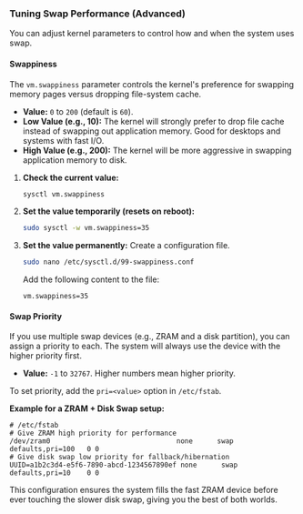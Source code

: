 ### Tuning Swap Performance (Advanced)

You can adjust kernel parameters to control how and when the system uses swap.

#### Swappiness

The `vm.swappiness` parameter controls the kernel's preference for swapping memory pages versus dropping file-system cache.
*   **Value:** `0` to `200` (default is `60`).
*   **Low Value (e.g., 10):** The kernel will strongly prefer to drop file cache instead of swapping out application memory. Good for desktops and systems with fast I/O.
*   **High Value (e.g., 200):** The kernel will be more aggressive in swapping application memory to disk.

1.  **Check the current value:**
    ```bash
    sysctl vm.swappiness
    ```

2.  **Set the value temporarily (resets on reboot):**
    ```bash
    sudo sysctl -w vm.swappiness=35
    ```

3.  **Set the value permanently:** Create a configuration file.
    ```bash
    sudo nano /etc/sysctl.d/99-swappiness.conf
    ```
    Add the following content to the file:
    ```
    vm.swappiness=35
    ```

#### Swap Priority

If you use multiple swap devices (e.g., ZRAM and a disk partition), you can assign a priority to each. The system will always use the device with the higher priority first.
*   **Value:** `-1` to `32767`. Higher numbers mean higher priority.

To set priority, add the `pri=<value>` option in `/etc/fstab`.

**Example for a ZRAM + Disk Swap setup:**
```
# /etc/fstab
# Give ZRAM high priority for performance
/dev/zram0                               none      swap      defaults,pri=100   0 0
# Give disk swap low priority for fallback/hibernation
UUID=a1b2c3d4-e5f6-7890-abcd-1234567890ef none      swap      defaults,pri=10    0 0
```
This configuration ensures the system fills the fast ZRAM device before ever touching the slower disk swap, giving you the best of both worlds.
